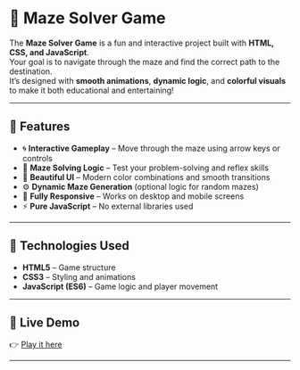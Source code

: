 # 🧩 Maze Solver Game

The **Maze Solver Game** is a fun and interactive project built with **HTML, CSS, and JavaScript**.  
Your goal is to navigate through the maze and find the correct path to the destination.  
It’s designed with **smooth animations**, **dynamic logic**, and **colorful visuals** to make it both educational and entertaining!

---

## 🌟 Features

- 🌀 **Interactive Gameplay** – Move through the maze using arrow keys or controls  
- 🧠 **Maze Solving Logic** – Test your problem-solving and reflex skills  
- 🎨 **Beautiful UI** – Modern color combinations and smooth transitions  
- ⚙️ **Dynamic Maze Generation** (optional logic for random mazes)  
- 📱 **Fully Responsive** – Works on desktop and mobile screens  
- ⚡ **Pure JavaScript** – No external libraries used  

---

## 🧠 Technologies Used

- **HTML5** – Game structure  
- **CSS3** – Styling and animations  
- **JavaScript (ES6)** – Game logic and player movement  

---

## 🚀 Live Demo

👉 [Play it here](https://ahanafabid01.github.io/Maze-Solver-Game/)

---



